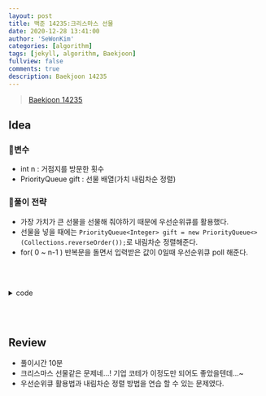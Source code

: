 ```yaml
---
layout: post
title: 백준 14235:크리스마스 선물
date: 2020-12-28 13:41:00
author: 'SeWonKim'
categories: [algorithm]
tags: [jekyll, algorithm, Baekjoon]
fullview: false
comments: true
description: Baekjoon 14235
---
```


> [Baekjoon 14235](https://www.acmicpc.net/problem/14235)

## Idea

### 🥚변수

- int n : 거점지를 방문한 횟수
- PriorityQueue<Integer> gift : 선물 배열(가치 내림차순 정렬) 

### 🍳풀이 전략

- 가장 가치가 큰 선물을 선물해 줘야하기 때문에 우선순위큐를 활용했다.
- 선물을 넣을 때에는 `PriorityQueue<Integer> gift = new PriorityQueue<>(Collections.reverseOrder());`로 내림차순 정렬해준다.
- for( 0 ~ n-1 ) 반복문을 돌면서 입력받은 값이 0일때 우선순위큐 poll 해준다.

&nbsp;  
&nbsp;


<details>
<summary>code</summary>
<div markdown="1">

```java
import java.util.*;

public class Main {

	public static void main(String[] args) {
		Scanner sc = new Scanner(System.in);
		int n = sc.nextInt();
		PriorityQueue<Integer> gift = new PriorityQueue<Integer>(Collections.reverseOrder());
		for (int i = 0; i < n; i++) {
			int a = sc.nextInt();
			if(a == 0) {
				if(gift.isEmpty())	System.out.println(-1);
				else 				System.out.println(gift.poll());
			}
			else {
				for (int j = 0; j < a; j++) {
					gift.add(sc.nextInt());
				}
			}
		}
		sc.close();
	}
}

```

</div>
</details>

&nbsp;  
&nbsp;

## Review

- 풀이시간 10분
- 크리스마스 선물같은 문제네...! 기업 코테가 이정도만 되어도 좋았을텐데...~
- 우선순위큐 활용법과 내림차순 정렬 방법을 연습 할 수 있는 문제였다.

&nbsp;  
&nbsp;

